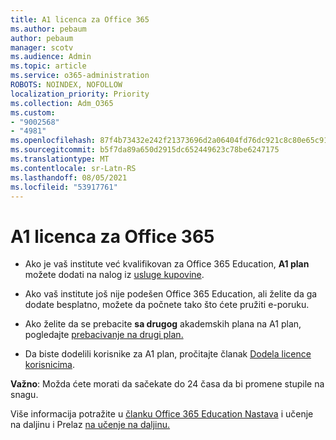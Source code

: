 ```yaml
---
title: A1 licenca za Office 365
ms.author: pebaum
author: pebaum
manager: scotv
ms.audience: Admin
ms.topic: article
ms.service: o365-administration
ROBOTS: NOINDEX, NOFOLLOW
localization_priority: Priority
ms.collection: Adm_O365
ms.custom:
- "9002568"
- "4981"
ms.openlocfilehash: 87f4b73432e242f21373696d2a06404fd76dc921c8c80e65c91e230cf0212ccc
ms.sourcegitcommit: b5f7da89a650d2915dc652449623c78be6247175
ms.translationtype: MT
ms.contentlocale: sr-Latn-RS
ms.lasthandoff: 08/05/2021
ms.locfileid: "53917761"
---
```

# <a name="a1-license-for-office-365"></a>A1 licenca za Office 365

- Ako je vaš institute već kvalifikovan za Office 365 Education, **A1 plan** možete dodati na nalog iz [usluge kupovine](https://docs.microsoft.com/microsoft-365/commerce/buy-another-subscription#buy-another-subscription).

- Ako vaš institute još nije podešen Office 365 Education, ali želite da ga dodate besplatno, [](https://www.microsoft.com/education/products/office) možete da počnete tako što ćete pružiti e-poruku.

- Ako želite da se prebacite **sa drugog** akademskih plana na A1 plan, pogledajte [prebacivanje na drugi plan.](https://docs.microsoft.com/microsoft-365/commerce/subscriptions/switch-plans-manually)

- Da biste dodelili korisnike za A1 plan, pročitajte članak [Dodela licence korisnicima](https://docs.microsoft.com/microsoft-365/admin/manage/assign-licenses-to-users).

**Važno**: Možda ćete morati da sačekate do 24 časa da bi promene stupile na snagu.

Više informacija potražite u [članku Office 365 Education Nastava](https://support.office.com/article/remote-teaching-and-learning-in-office-365-education-f651ccae-7b65-478b-8366-51bb884025c4) i učenje na daljinu i Prelaz [na učenje na daljinu.](https://www.microsoft.com/education/remote-learning)
